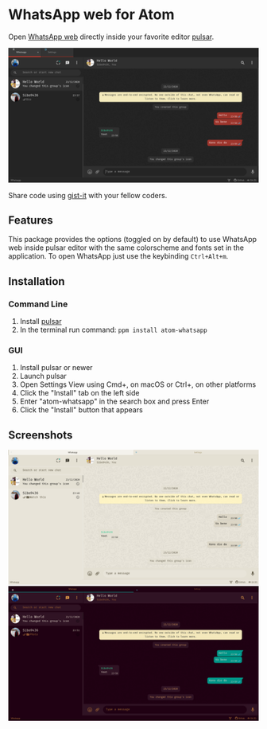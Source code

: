 # WhatsApp web for Atom

Open [WhatsApp web](https://web.whatsapp.com) directly inside your favorite
editor [pulsar](https://github.com/pulsar-edit/pulsar).

![Theme used: accent-ui](https://github.com/Sibo9436/atom-whatsapp/blob/master/screenshots/whatscreen.png?raw=true)

Share code using [gist-it](https://github.com/rhysforyou/gist-it) with your
fellow coders.

## Features

This package provides the options (toggled on by default) to use WhatsApp web
inside pulsar editor with the same colorscheme and fonts set in the application.
To open WhatsApp just use the keybinding `Ctrl+Alt+m`.

## Installation

### Command Line

1. Install [pulsar](https://pulsar-edit.dev/docs/launch-manual/sections/getting-started/#installing-pulsar)
2. In the terminal run command: ``` ppm install atom-whatsapp ```

### GUI

1. Install pulsar or newer
2. Launch pulsar
3. Open Settings View using Cmd+, on macOS or Ctrl+, on other platforms
4. Click the "Install" tab on the left side
5. Enter "atom-whatsapp" in the search box and press Enter
6. Click the "Install" button that appears

## Screenshots

![Theme used: one-light-ui + solarized-light-syntax](https://github.com/Sibo9436/atom-whatsapp/blob/master/screenshots/whatscreen_light.png?raw=true)
![Theme used: atom-material-ui + eighty-shades-syntax](https://github.com/Sibo9436/atom-whatsapp/blob/master/screenshots/whatscreen_cyberpunk.png?raw=true)
